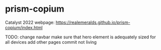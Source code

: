 # prism-copium
Catalyst 2022 webpage: https://realemeralds.github.io/prism-copium/index.html

TODO:
change navbar
make sure that hero element is adequately sized for all devices
add other pages
commit not living
